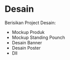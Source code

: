 # Desain
Berisikan Project Desain:
- Mockup Produk
- Mockup Standing Pounch
- Desain Banner
- Desain Poster
- Dll
